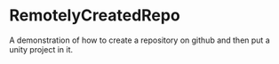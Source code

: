 # RemotelyCreatedRepo
A demonstration of how to create a repository on github and then put a unity project in it.
